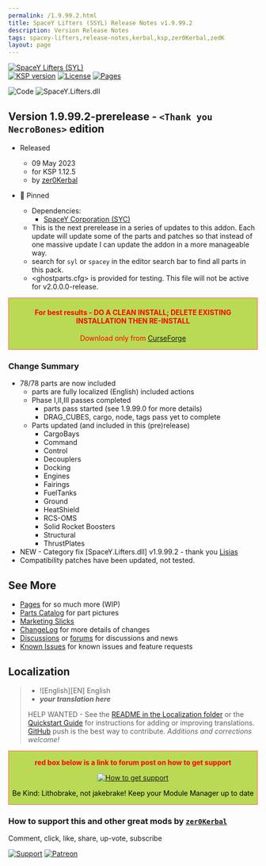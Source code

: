 ```yaml
---
permalink: /1.9.99.2.html
title: SpaceY Lifters (SSYL) Release Notes v1.9.99.2
description: Version Release Notes
tags: spacey-lifters,release-notes,kerbal,ksp,zer0Kerbal,zedK
layout: page
---
```

<!-- ReleaseLayout.md v1.9.99.2
SpaceY Lifters (SYL)
created: 10 Dec 2022
updated: 09 May 2023

TEMPLATE: ReleaseLayout.md v1.3.6.1
created: 11 Aug 2018
updated: 09 May 2023 -->

[![SpaceY Lifters (SYL)][SHD:mod]][CRSFG:url]  
[![KSP version][KSP:SHD:mod]][KSP:url] [![License][LIC:shd]][LIC:url] [![Pages][SHD:pgs]][pages]

![Code][SHD:code] ![SpaceY.Lifters.dll][SHD:dll]

## Version 1.9.99.2-prerelease - `<Thank you NecroBones>` edition

* Released
  * 09 May 2023
  * for KSP 1.12.5
  * by [zer0Kerbal](https://github.com/zer0Kerbal)

* 📌 Pinned
  * Dependencies:
    * [SpaceY Corporation (SYC)](https://www.curseforge.com/kerbal/ksp-mods/SpaceYCorporation)
  * This is the next prerelease in a series of updates to this addon. Each update will update some of the parts and patches so that instead of one massive update I can update the addon in a more manageable way.
  * search for `syl` or `spacey` in the editor search bar to find all parts in this pack.
  * <ghostparts.cfg> is provided for testing. This file will not be active for v2.0.0.0-release.

<div style="border:0.5px solid Tomato; background-color: #bada55; color: #FF0000; text-align:center"><h4>
<b>For best results - DO A CLEAN INSTALL; DELETE EXISTING INSTALLATION THEN RE-INSTALL</b></h4><p>Download only from <a href="https://www.curseforge.com/kerbal/ksp-mods/SpaceYLifters">CurseForge</a></p></div>

### Change Summary

* 78/78 parts are now included
  * parts are fully localized (English) included actions
  * Phase I,II,III passes completed
    * parts pass started (see 1.9.99.0 for more details)
    * DRAG_CUBES, cargo, node, tags pass yet to complete
  * Parts updated (and included in this (pre)release)
    * CargoBays
    * Command
    * Control
    * Decouplers
    * Docking
    * Engines
    * Fairings
    * FuelTanks
    * Ground
    * HeatShield
    * RCS-OMS
    * Solid Rocket Boosters
    * Structural
    * ThrustPlates
* NEW - Category fix [SpaceY.Lifters.dll] v1.9.99.2 - thank you [Lisias](https://github.com/Lisias)
* Compatibility patches have been updated, not tested.

## See More

* [Pages][pages] for so much more (WIP)
* [Parts Catalog][parts] for part pictures
* [Marketing Slicks][markt]
* [ChangeLog][chlog] for more details of changes
* [Discussions][discu] or [forums][forum] for discussions and news
* [Known Issues][issue] for known issues and feature requests

## Localization

>* ![English][EN] English
>* ***your translation here***
>
> HELP WANTED - See the [README in the Localization folder][lreadme] or the [Quickstart Guide][qstart] for instructions for adding or improving translations. [GitHub][GitHub:url] push is the best way to contribute. *Additions and corrections welcome!*

<div style="border:0.5px solid Tomato; background-color: #BADA55; color: #FF0000; text-align:center">
  <p><b>red box below is a link to forum post on how to get support</b></p>
  <a href="https://forum.kerbalspaceprogram.com/index.php?/topic/83212-*">
    <p><img src="https://i.postimg.cc/vHP6zmrw/image.png" alt="How to get support"></p></a>
  <p style="color: #000000;">Be Kind: Lithobrake, not jakebrake! Keep your Module Manager up to date</p>
</div>

### How to support this and other great mods by [`zer0Kerbal`][zer0Kerbal]

Comment, click, like, share, up-vote, subscribe

[![Support][PAYPAL:img]][PAYPAL:url] [![Patreon][PATREON:img]][PATREON:url]

<!-- links -->
[chlog]: https://raw.githubusercontent.com/zer0Kerbal/SpaceYLifters/master/changelog.md "Changelog"
[discu]: https://github.com/zer0Kerbal/SpaceYLifters/discussions/ "Discussions"
[forum]: https://forum.kerbalspaceprogram.com/index.php?/topic/209445-*/ "SpaceYLifters forum thread"
[issue]: https://github.com/zer0Kerbal/SpaceYLifters/issues/ "Issue Tracker"
[markt]: https://zer0kerbal.github.io/SpaceYLifters/Marketing "Marketing Slicks"
[pages]: https://zer0kerbal.github.io/SpaceYLifters/ "GitHub Pages"
[parts]: https://zer0kerbal.github.io/SpaceYLifters/PartsCatalog "Parts Catalog"

<!-- shields -->
[SHD:code]: https://img.shields.io/badge/CODE-%3C.NET%203.5%3E%20%3CC%23%205.0%3E-darkblue?style=plastic&labelColor=66ccff "Code"
[SHD:dll]: https://img.shields.io/badge/SpaceY.Lifters.dll-1.9.99.2-orange?style=plastic&labelColor=darkgreen "SpaceY.Lifters.dll"
[SHD:mod]: https://img.shields.io/badge/SpaceY%20Lifters%20(SYL)%20-v1.9.99.2--prerelease-BADA55.svg?style=plastic&labelColor=darkgreen/ "1.9.99.2-prerelease"
[SHD:pgs]: https://img.shields.io/badge/GitHub-Pages-white?style=plastic&labelColor=9cf&logoColor=181717&logo=github/ "GitHub IO"

[CRSFG:url]: https://www.curseforge.com/kerbal/ksp-mods/SpaceYLifters "CurseForge"
[GITHUB:url]: https://github.com/zer0Kerbal/SpaceYLifters/ "GitHub"

[KSP:url]: http://kerbalspaceprogram.com/ "Kerbal Space Program"
[KSP:SHD:mod]: https://img.shields.io/badge/KSP-1.12.5-blue.svg?style=plastic&labelColor=black/ "Kerbal Space Program"

<!--- license -->
[LIC:url]: https://creativecommons.org/licenses/by-nc-sa/4.0/ "CC BY-NC-SA 4.0"
[LIC:shd]: https://img.shields.io/badge/License-CC%20BY--NC--SA%204.0-ef9421?labelColor=black&style=plastic&logoColor=ef9421&logo=creativecommons "CC BY-NC-SA 4.0"

[PAYPAL:img]: https://img.shields.io/badge/Buy%20me%20some%20-LFO-BADA55?style=for-the-badge&logo=paypal&labelColor=FFDD00 "PayPal"
[PAYPAL:url]: https://www.paypal.com/donate?hosted_button_id=DC22YHMEJREKL "PayPal"
[PATREON:img]: https://img.shields.io/badge/Patreon%20-Patreonize-FF424D?style=for-the-badge&logo=patreon "Patreon"
[PATREON:url]: https://www.patreon.com/zer0Kerbal/membership "Patreon"

[lreadme]: https://github.com/zer0Kerbal/zer0Kerbal/blob/master/Localization/readme.md "Localization Readme"
[qstart]: https://github.com/zer0Kerbal/zer0Kerbal/blob/master/Localization/quickstart.md "Quickstart"

[zer0Kerbal]: https://forum.kerbalspaceprogram.com/index.php?/profile/190933-*/ "zer0Kerbal"

<!-- THIS FILE: CC BY-ND 4.0 by zer0Kerbal -->